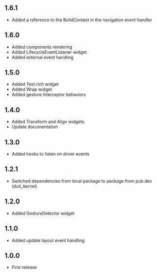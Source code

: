 ## 1.6.1
- Added a reference to the BuildContext in the navigation event handler
## 1.6.0
- Added components rendering
- Added LifecycleEventListener widget
- Added external event handling
## 1.5.0
- Added Text.rich widget
- Added Wrap widget
- Added gesture interceptor behaviors
## 1.4.0
- Added Transform and Align widgets
- Update documentation
## 1.3.0
- Added hooks to listen on driver events
## 1.2.1
- Switched dependencies from local package to package from pub.dev (duit_kernel)
## 1.2.0
- Added GestureDetector widget
## 1.1.0
- Added update layout event handling
## 1.0.0
- First release